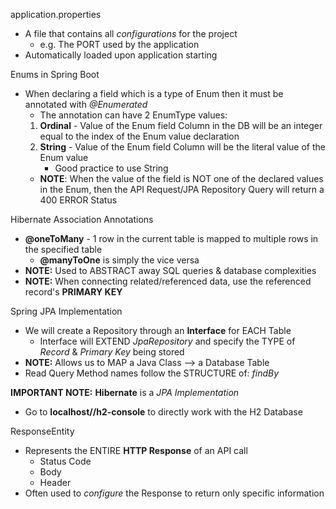 application.properties
- A file that contains all *configurations* for the project
    - e.g. The PORT used by the application
- Automatically loaded upon application starting

Enums in Spring Boot
- When declaring a field which is a type of Enum then it must be annotated with *@Enumerated*
    - The annotation can have 2 EnumType values:
    1. **Ordinal** - Value of the Enum field Column in the DB will be an integer equal to the index
       of the Enum value declaration
    2. **String** - Value of the Enum field Column will be the literal value of the Enum value
        - Good practice to use String
    - **NOTE**: When the value of the field is NOT one of the declared values in the Enum, then 
            the API Request/JPA Repository Query will return a 400 ERROR Status
            
Hibernate Association Annotations
- **@oneToMany** - 1 row in the current table is mapped to multiple rows in the specified table
    - **@manyToOne** is simply the vice versa
- **NOTE:** Used to ABSTRACT away SQL queries & database complexities
- **NOTE:** When connecting related/referenced data, use the referenced record's **PRIMARY KEY**

Spring JPA Implementation
- We will create a Repository through an **Interface** for EACH Table
    - Interface will EXTEND *JpaRepository* and specify the TYPE of *Record* & *Primary Key* being stored
- **NOTE:** Allows us to MAP a Java Class --> a Database Table
- Read Query Method names follow the STRUCTURE of: *findBy<field name>*


**IMPORTANT NOTE:** **Hibernate** is a *JPA Implementation*
- Go to **localhost/<port>/h2-console** to directly work with the H2 Database

ResponseEntity
- Represents the ENTIRE **HTTP Response** of an API call
    - Status Code
    - Body
    - Header
- Often used to *configure* the Response to return only specific information

